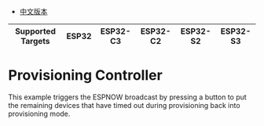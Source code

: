 - [中文版本](https://github.com/espressif/esp-mesh-lite/blob/master/examples/rainmaker/provisioning_controller/README_CN.md)

| Supported Targets | ESP32 | ESP32-C3 | ESP32-C2 | ESP32-S2 | ESP32-S3 |
| ----------------- | ----- | -------- | -------- | -------- | -------- |

# Provisioning Controller

This example triggers the ESPNOW broadcast by pressing a button to put the remaining devices that have timed out during provisioning back into provisioning mode.

